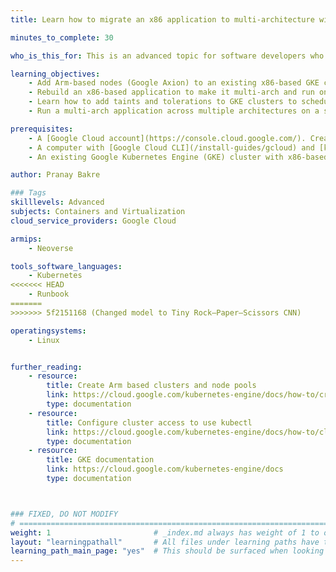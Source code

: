 ```yaml
---
title: Learn how to migrate an x86 application to multi-architecture with Arm-based on Google Axion Processor on GKE

minutes_to_complete: 30

who_is_this_for: This is an advanced topic for software developers who are looking to migrate their existing x86 containerized applications to Arm

learning_objectives: 
    - Add Arm-based nodes (Google Axion) to an existing x86-based GKE cluster
    - Rebuild an x86-based application to make it multi-arch and run on Arm
    - Learn how to add taints and tolerations to GKE clusters to schedule application pods on architecture specific nodes
    - Run a multi-arch application across multiple architectures on a single GKE cluster

prerequisites:
    - A [Google Cloud account](https://console.cloud.google.com/). Create an account if needed.
    - A computer with [Google Cloud CLI](/install-guides/gcloud) and [kubectl](/install-guides/kubectl/)installed.
    - An existing Google Kubernetes Engine (GKE) cluster with x86-based nodes

author: Pranay Bakre

### Tags
skilllevels: Advanced
subjects: Containers and Virtualization
cloud_service_providers: Google Cloud

armips:
    - Neoverse

tools_software_languages:
    - Kubernetes
<<<<<<< HEAD
    - Runbook
=======
>>>>>>> 5f2151168 (Changed model to Tiny Rock–Paper–Scissors CNN)

operatingsystems:
    - Linux


further_reading:
    - resource:
        title: Create Arm based clusters and node pools 
        link: https://cloud.google.com/kubernetes-engine/docs/how-to/create-arm-clusters-nodes
        type: documentation
    - resource:
        title: Configure cluster access to use kubectl
        link: https://cloud.google.com/kubernetes-engine/docs/how-to/cluster-access-for-kubectl
        type: documentation
    - resource:
        title: GKE documentation
        link: https://cloud.google.com/kubernetes-engine/docs
        type: documentation



### FIXED, DO NOT MODIFY
# ================================================================================
weight: 1                       # _index.md always has weight of 1 to order correctly
layout: "learningpathall"       # All files under learning paths have this same wrapper
learning_path_main_page: "yes"  # This should be surfaced when looking for related content. Only set for _index.md of learning path content.
---
```

